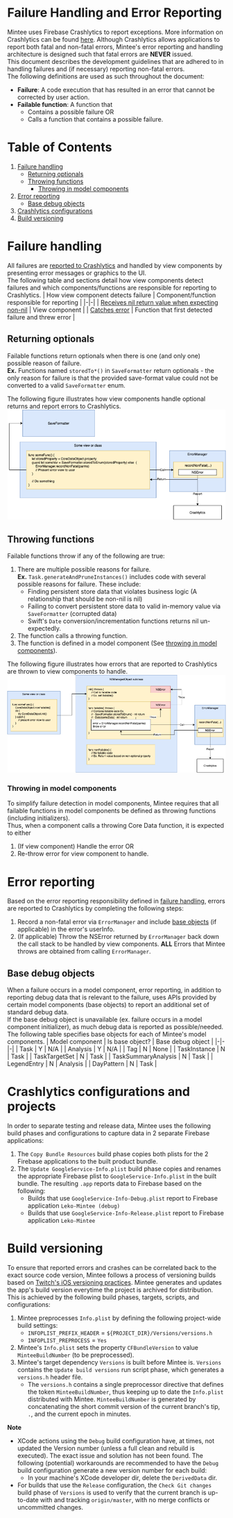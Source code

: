 # Failure Handling and Error Reporting
Mintee uses Firebase Crashlytics to report exceptions. More information on Crashlytics can be found [here](https://firebase.google.com/docs/crashlytics/customize-crash-reports). Although Crashlytics allows applications to report both fatal and non-fatal errors, Mintee's error reporting and handling architecture is designed such that fatal errors are __NEVER__ issued.  
This document describes the development guidelines that are adhered to in handling failures and (if necessary) reporting non-fatal errors.  
The following definitions are used as such throughout the document:  
* __Failure__: A code execution that has resulted in an error that cannot be corrected by user action.
* __Failable function__: A function that
    * Contains a possible failure OR
    * Calls a function that contains a possible failure.

# Table of Contents
1. [Failure handling](#failure-handling)
    * [Returning optionals](#returning-optionals)
    * [Throwing functions](#throwing-functions)
        * [Throwing in model components](#throwing-in-model-components)
1. [Error reporting](#error-reporting)
    * [Base debug objects](#base-debug-objects)
1. [Crashlytics configurations](#crashlytics-configurations-and-projects)
1. [Build versioning](#build-versioning)

# Failure handling
All failures are [reported to Crashlytics](#error-reporting) and handled by view components by presenting error messages or graphics to the UI.  
The following table and sections detail how view components detect failures and which components/functions are responsible for reporting to Crashlytics.
| How view component detects failure | Component/function responsible for reporting |
|-|-|
| [Receives nil return value when expecting non-nil](#returning-optionals) | View component |
| [Catches error](#throwing-functions) | Function that first detected failure and threw error |

## Returning optionals
Failable functions return optionals when there is one (and only one) possible reason of failure.  
__Ex.__ Functions named `storedTo*()` in `SaveFormatter` return optionals - the only reason for failure is that the provided save-format value could not be converted to a valid `SaveFormatter` enum.

The following figure illustrates how view components handle optional returns and report errors to Crashlytics.
![](./img/failure-handling-and-error-reporting-optionals.png)

## Throwing functions
Failable functions throw if any of the following are true:  
1. There are multiple possible reasons for failure.  
__Ex.__ `Task.generateAndPruneInstances()` includes code with several possible reasons for failure. These include:
    * Finding persistent store data that violates business logic (A relationship that should be non-nil is nil)
    * Failing to convert persistent store data to valid in-memory value via `SaveFormatter` (corrupted data)
    * Swift's `Date` conversion/incrementation functions returns nil un-expectedly.
1. The function calls a throwing function.
1. The function is defined in a model component (See [throwing in model components](#throwing-in-model-components)).

The following figure illustrates how errors that are reported to Crashlytics are thrown to view components to handle.
![](./img/failure-handling-and-error-reporting-throwing.png)

### Throwing in model components
To simplify failure detection in model components, Mintee requires that all failable functions in model components be defined as throwing functions (including initializers).  
Thus, when a component calls a throwing Core Data function, it is expected to either
1. (If view component) Handle the error OR
1. Re-throw error for view component to handle.

# Error reporting
Based on the error reporting responsibility defined in [failure handling](#failure-handling), errors are reported to Crashlytics by completing the following steps:  
1. Record a non-fatal error via `ErrorManager` and include [base objects](#base-debug-objects) (if applicable) in the error's userInfo.
1. (If applicable) Throw the NSError returned by `ErrorManager` back down the call stack to be handled by view components. __ALL__ Errors that Mintee throws are obtained from calling `ErrorManager`.  

## Base debug objects
When a failure occurs in a model component, error reporting, in addition to reporting debug data that is relevant to the failure, uses APIs provided by certain model components (base objects) to report an additional set of standard debug data.  
If the base debug object is unavailable (ex. failure occurs in a model component initializer), as much debug data is reported as possible/needed.
The following table specifies base objects for each of Mintee's model components.
| Model component | Is base object? | Base debug object |
|-|-|-|
| Task | Y | N/A |
| Analysis | Y | N/A |
| Tag | N | None |
| TaskInstance | N | Task |
| TaskTargetSet | N | Task |
| TaskSummaryAnalysis | N | Task |
| LegendEntry | N | Analysis |
| DayPattern | N | Task |

# Crashlytics configurations and projects
In order to separate testing and release data, Mintee uses the following build phases and configurations to capture data in 2 separate Firebase applications:  
1. The `Copy Bundle Resources` build phase copies both plists for the 2 Firebase applications to the built product bundle.
1. The `Update GoogleService-Info.plist` build phase copies and renames the appropriate Firebase plist to `GoogleService-Info.plist` in the built bundle. The resulting `.app` reports data to Firebase based on the following:  
    * Builds that use `GoogleService-Info-Debug.plist` report to Firebase application `Leko-Mintee (debug)`
    * Builds that use `GoogleService-Info-Release.plist` report to Firebase application `Leko-Mintee`

# Build versioning
To ensure that reported errors and crashes can be correlated back to the exact source code version, Mintee follows a process of versioning builds based on [Twitch's iOS versioning practices](https://blog.twitch.tv/en/2016/09/20/ios-versioning-89e02f0a5146/).
Mintee generates and updates the app's build version everytime the project is archived for distribution. This is achieved by the following build phases, targets, scripts, and configurations:  
1. Mintee preprocesses `Info.plist` by defining the following project-wide build settings:
    * `INFOPLIST_PREFIX_HEADER` = `${PROJECT_DIR}/Versions/versions.h`
    * `INFOPLIST_PREPROCESS` = `Yes`
1. Mintee's `Info.plist` sets the property `CFBundleVersion` to value `MinteeBuildNumber` (to be preprocessed).
1. Mintee's target dependency `Versions` is built before Mintee is. `Versions` contains the `Update build versions` run script phase, which generates a `versions.h` header file.
    * The `versions.h` contains a single preprocessor directive that defines the token `MinteeBuildNumber`, thus keeping up to date the `Info.plist` distributed with Mintee. `MinteeBuildNumber` is generated by concatenating the short commit version of the current branch's tip, `.`, and the current epoch in minutes.

__Note__
* XCode actions using the `Debug` build configuration have, at times, not updated the Version number (unless a full clean and rebuild is executed). The exact issue and solution has not been found. The following (potential) workarounds are recommended to have the `Debug` build configuration generate a new version number for each build:  
    * In your machine's XCode developer dir, delete the `DerivedData` dir.
* For builds that use the `Release` configuration, the `Check Git changes` build phase of `Versions` is used to verify that the current branch is up-to-date with and tracking `origin/master`, with no merge conflicts or uncommitted changes.